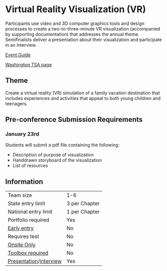 # Virtual Reality Visualization (VR)

Participants use video and 3D computer graphics tools and design processes to create a two-to-three-minute VR visualization (accompanied by supporting documentation) that addresses the annual theme. Semifinalists deliver a presentation about their visualization and participate in an interview.

[Event Guide](https://lwsd.sharepoint.com/:b:/r/sites/GR-JHS-TechnologyStudentAssociation-SCA/Shared%20Documents/23-24/Competition/Event%20Guides/HS%20-%20VR.pdf)

[Washington TSA page](https://www.washingtontsa.org/high-school-events/virtual-reality-visualization)

## Theme

Create a virtual reality (VR) simulation of a family vacation destination that includes experiences and activities that appeal to both young children and teenagers.

## Pre-conference Submission Requirements

### January 23rd

Students will submit a pdf file containing the following:

- Description of purpose of visualization
- Handdrawn storyboard of the visualization
- List of resources

## Information

|                                              |               |
| -------------------------------------------- | ------------- |
| Team size                                    | 1-6           |
| State entry limit                            | 3 per Chapter |
| National entry limit                         | 1 per Chapter |
| Portfolio required                           | Yes           |
| [Early entry](/#terms)                       | No            |
| Requires test                                | No            |
| [Onsite Only](/#terms)                       | No            |
| [Toolbox required](/#terms)                  | No            |
| [Presentation](/#terms)/[interview](/#terms) | Yes           |
